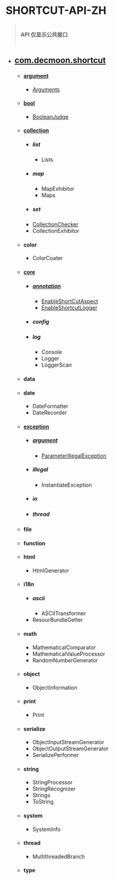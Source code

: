 # SHORTCUT-API-ZH

> <br/>**API 仅显示公共接口** <br/> <br/>


+ ## [com.decmoon.shortcut](../../README.md)
    + #### [argument](package-argument-zh.md)
        + [Arguments](class-Arguments-zh.md)
    + #### [bool](package-bool-zh.md)
        + [BooleanJudge](class-BooleanJudge-zh.md)
    + #### [collection](package-collection-zh.md)
        + ##### list
            + Lists
        + ##### map
            + MapExhibitor
            + Maps
        + ##### set
        + [CollectionChecker](class-CollectionChecker-zh.md)
        + CollectionExhibitor
    + #### color
        + ColorCoater
    + #### [core](package-core-zh.md)
        + ##### [annotation](package-annotation-zh.md)
            + [EnableShortCutAspect](annotation-EnableShortcutAspect-zh.md)
            + [EnableShortcutLogger](annotation-EnableShortcutLogger-zh.md)
        + ##### config
        + ##### log 
            + Console
            + Logger
            + LoggerScan   
    + #### data
    + #### date
        + DateFormatter
        + DateRecorder
    + #### [exception](package-exception-zh.md)
        + ##### [argument](package-exception-argument-zh.md)
            + [ParameterIllegalException](exception-ParameterIllegalException-zh.md)
        + ##### illegal
            + InstantiateException
        + ##### io
        + ##### thread
    + #### file
    + #### function
    + #### html
        + HtmlGenerator
    + #### i18n
        + ##### ascii
            + ASCIITransformer
        + ResourBundleGetter
    + #### math
        + MathematicalComparator
        + MathematicalValueProcessor
        + RandomNumberGenerator
    + #### object
        + ObjectInformation
    + #### print
        + Print
    + #### serialize
        + ObjectInputStreamGenerator
        + ObjectOutputStreamGenerator
        + SerializePerformer
    + #### string
        + StringProcessor
        + StringRecognizer
        + Strings
        + ToString
    + #### system
        + SystemInfo
    + #### thread
        + MultithreadedBranch
    + #### type
    
















